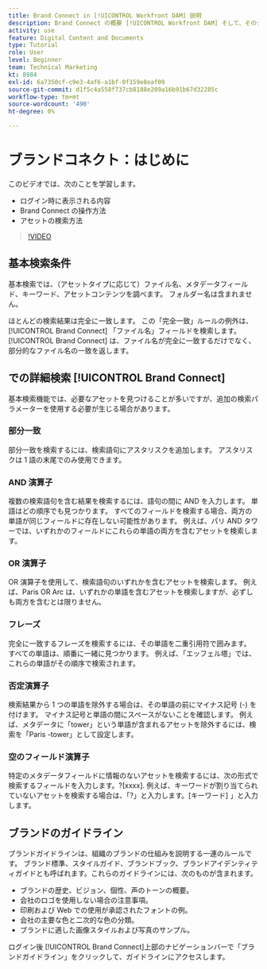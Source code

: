 ```yaml
---
title: Brand Connect in [!UICONTROL Workfront DAM] 説明
description: Brand Connect の概要 [!UICONTROL Workfront DAM] そして、そのナビゲート方法です。
activity: use
feature: Digital Content and Documents
type: Tutorial
role: User
level: Beginner
team: Technical Marketing
kt: 8984
exl-id: 6a7350cf-c9e3-4af6-a1bf-0f159e8eaf09
source-git-commit: d1f5c4a558f737cb8188e209a16b91b67d32285c
workflow-type: tm+mt
source-wordcount: '490'
ht-degree: 0%

---
```


# ブランドコネクト：はじめに

このビデオでは、次のことを学習します。

* ログイン時に表示される内容
* Brand Connect の操作方法
* アセットの検索方法

>[!VIDEO](https://video.tv.adobe.com/v/335246/?quality=12)

## 基本検索条件

基本検索では、（アセットタイプに応じて）ファイル名、メタデータフィールド、キーワード、アセットコンテンツを調べます。 フォルダー名は含まれません。

ほとんどの検索結果は完全に一致します。 この「完全一致」ルールの例外は、 [!UICONTROL Brand Connect] 「ファイル名」フィールドを検索します。 [!UICONTROL Brand Connect] は、ファイル名が完全に一致するだけでなく、部分的なファイル名の一致を返します。

## での詳細検索 [!UICONTROL Brand Connect]

基本検索機能では、必要なアセットを見つけることが多いですが、追加の検索パラメーターを使用する必要が生じる場合があります。

### 部分一致

部分一致を検索するには、検索語句にアスタリスクを追加します。 アスタリスクは 1 語の末尾でのみ使用できます。

### AND 演算子

複数の検索語句を含む結果を検索するには、語句の間に AND を入力します。 単語はどの順序でも見つかります。 すべてのフィールドを検索する場合、両方の単語が同じフィールドに存在しない可能性があります。 例えば、パリ AND タワーでは、いずれかのフィールドにこれらの単語の両方を含むアセットを検索します。

### OR 演算子

OR 演算子を使用して、検索語句のいずれかを含むアセットを検索します。 例えば、Paris OR Arc は、いずれかの単語を含むアセットを検索しますが、必ずしも両方を含むとは限りません。

### フレーズ

完全に一致するフレーズを検索するには、その単語を二重引用符で囲みます。 すべての単語は、順番に一緒に見つかります。 例えば、「エッフェル塔」では、これらの単語がその順序で検索されます。

### 否定演算子

検索結果から 1 つの単語を除外する場合は、その単語の前にマイナス記号 (-) を付けます。 マイナス記号と単語の間にスペースがないことを確認します。 例えば、メタデータに「tower」という単語が含まれるアセットを除外するには、検索を「Paris -tower」として設定します。

### 空のフィールド演算子

特定のメタデータフィールドに情報のないアセットを検索するには、次の形式で検索するフィールドを入力します。?[xxxx]. 例えば、キーワードが割り当てられていないアセットを検索する場合は、「?」と入力します。[キーワード] 」と入力します。

## ブランドのガイドライン

ブランドガイドラインは、組織のブランドの仕組みを説明する一連のルールです。 ブランド標準、スタイルガイド、ブランドブック、ブランドアイデンティティガイドとも呼ばれます。これらのガイドラインには、次のものが含まれます。

* ブランドの歴史、ビジョン、個性、声のトーンの概要。
* 会社のロゴを使用しない場合の注意事項。
* 印刷および Web での使用が承認されたフォントの例。
* 会社の主要な色と二次的な色の分類。
* ブランドに適した画像スタイルおよび写真のサンプル。

ログイン後 [!UICONTROL Brand Connect]上部のナビゲーションバーで「ブランドガイドライン」をクリックして、ガイドラインにアクセスします。
